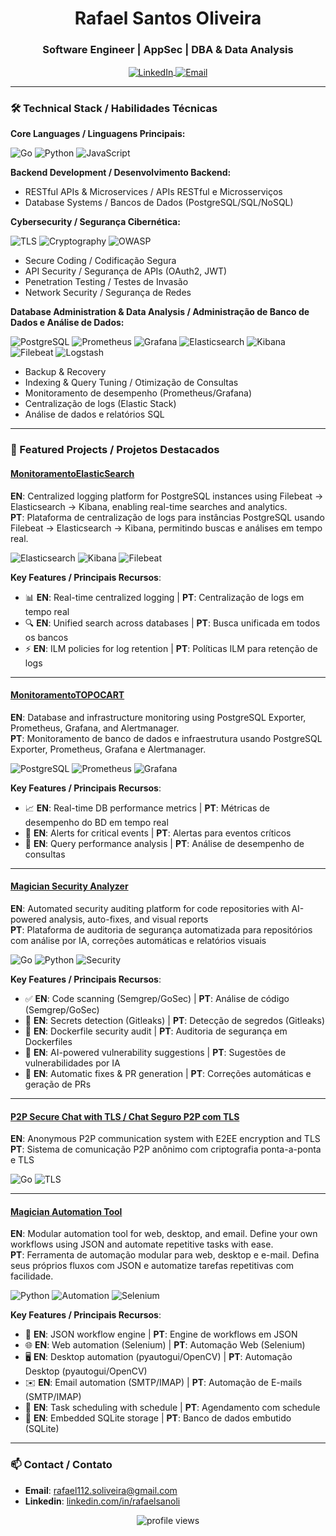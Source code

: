 <h1 align="center">Rafael Santos Oliveira</h1>
<h3 align="center">Software Engineer | AppSec | DBA & Data Analysis</h3>

<p align="center">
  <a href="https://www.linkedin.com/in/rafaelsanoli" target="blank">
    <img align="center" src="https://img.shields.io/badge/LinkedIn-0077B5?style=for-the-badge&logo=linkedin&logoColor=white" alt="LinkedIn"/>
  </a>
  <a href="mailto:rafael112.soliveira@gmail.com">
    <img align="center" src="https://img.shields.io/badge/Gmail-D14836?style=for-the-badge&logo=gmail&logoColor=white" alt="Email"/>
  </a>
</p>

---

### 🛠️ Technical Stack / Habilidades Técnicas

**Core Languages / Linguagens Principais:**
<p>
  <img src="https://img.shields.io/badge/Go-00ADD8?style=for-the-badge&logo=go&logoColor=white" alt="Go"/>
  <img src="https://img.shields.io/badge/Python-3776AB?style=for-the-badge&logo=python&logoColor=white" alt="Python"/>
  <img src="https://img.shields.io/badge/JavaScript-F7DF1E?style=for-the-badge&logo=javascript&logoColor=black" alt="JavaScript"/>
</p>

**Backend Development / Desenvolvimento Backend:**
- RESTful APIs & Microservices / APIs RESTful e Microsserviços
- Database Systems / Bancos de Dados (PostgreSQL/SQL/NoSQL)

**Cybersecurity / Segurança Cibernética:**
<p>
  <img src="https://img.shields.io/badge/TLS-3DDC84?style=for-the-badge&logo=letsencrypt&logoColor=white" alt="TLS"/>
  <img src="https://img.shields.io/badge/Cryptography-000000?style=for-the-badge&logo=keybase&logoColor=white" alt="Cryptography"/>
  <img src="https://img.shields.io/badge/OWASP-000000?style=for-the-badge&logo=owasp&logoColor=white" alt="OWASP"/>
</p>

- Secure Coding / Codificação Segura  
- API Security / Segurança de APIs (OAuth2, JWT)  
- Penetration Testing / Testes de Invasão  
- Network Security / Segurança de Redes  

**Database Administration & Data Analysis / Administração de Banco de Dados e Análise de Dados:**
<p>
  <img src="https://img.shields.io/badge/PostgreSQL-336791?style=for-the-badge&logo=postgresql&logoColor=white" alt="PostgreSQL"/>
  <img src="https://img.shields.io/badge/Prometheus-E6522C?style=for-the-badge&logo=prometheus&logoColor=white" alt="Prometheus"/>
  <img src="https://img.shields.io/badge/Grafana-F46800?style=for-the-badge&logo=grafana&logoColor=white" alt="Grafana"/>
  <img src="https://img.shields.io/badge/ElasticSearch-005571?style=for-the-badge&logo=elasticsearch&logoColor=white" alt="Elasticsearch"/>
  <img src="https://img.shields.io/badge/Kibana-005571?style=for-the-badge&logo=kibana&logoColor=white" alt="Kibana"/>
  <img src="https://img.shields.io/badge/Filebeat-005571?style=for-the-badge&logo=elastic&logoColor=white" alt="Filebeat"/>
  <img src="https://img.shields.io/badge/Logstash-005571?style=for-the-badge&logo=elastic&logoColor=white" alt="Logstash"/>
</p>

- Backup & Recovery  
- Indexing & Query Tuning / Otimização de Consultas  
- Monitoramento de desempenho (Prometheus/Grafana)  
- Centralização de logs (Elastic Stack)  
- Análise de dados e relatórios SQL  

---

### 🔭 Featured Projects / Projetos Destacados

#### [MonitoramentoElasticSearch](https://github.com/rafaelsanoli/MonitoramentoElasticSearch)
**EN**: Centralized logging platform for PostgreSQL instances using Filebeat → Elasticsearch → Kibana, enabling real-time searches and analytics.  
**PT**: Plataforma de centralização de logs para instâncias PostgreSQL usando Filebeat → Elasticsearch → Kibana, permitindo buscas e análises em tempo real.  

<p>
  <img src="https://img.shields.io/badge/ElasticSearch-005571?style=flat&logo=elasticsearch" alt="Elasticsearch"/>
  <img src="https://img.shields.io/badge/Kibana-005571?style=flat&logo=kibana" alt="Kibana"/>
  <img src="https://img.shields.io/badge/Filebeat-005571?style=flat&logo=elastic" alt="Filebeat"/>
</p>

**Key Features / Principais Recursos**:
- 📊 **EN**: Real-time centralized logging | **PT**: Centralização de logs em tempo real  
- 🔍 **EN**: Unified search across databases | **PT**: Busca unificada em todos os bancos  
- ⚡ **EN**: ILM policies for log retention | **PT**: Políticas ILM para retenção de logs  

---

#### [MonitoramentoTOPOCART](https://github.com/rafaelsanoli/MonitoramentoTOPOCART)
**EN**: Database and infrastructure monitoring using PostgreSQL Exporter, Prometheus, Grafana, and Alertmanager.  
**PT**: Monitoramento de banco de dados e infraestrutura usando PostgreSQL Exporter, Prometheus, Grafana e Alertmanager.  

<p>
  <img src="https://img.shields.io/badge/PostgreSQL-336791?style=flat&logo=postgresql" alt="PostgreSQL"/>
  <img src="https://img.shields.io/badge/Prometheus-E6522C?style=flat&logo=prometheus" alt="Prometheus"/>
  <img src="https://img.shields.io/badge/Grafana-F46800?style=flat&logo=grafana" alt="Grafana"/>
</p>

**Key Features / Principais Recursos**:
- 📈 **EN**: Real-time DB performance metrics | **PT**: Métricas de desempenho do BD em tempo real  
- 📢 **EN**: Alerts for critical events | **PT**: Alertas para eventos críticos  
- 🔎 **EN**: Query performance analysis | **PT**: Análise de desempenho de consultas  

---

#### [Magician Security Analyzer](https://github.com/rafaelsanoli/magician-security-analyzer)
**EN**: Automated security auditing platform for code repositories with AI-powered analysis, auto-fixes, and visual reports  
**PT**: Plataforma de auditoria de segurança automatizada para repositórios com análise por IA, correções automáticas e relatórios visuais  

<p>
  <img src="https://img.shields.io/badge/Go-00ADD8?style=flat&logo=go" alt="Go"/>
  <img src="https://img.shields.io/badge/Python-3776AB?style=flat&logo=python" alt="Python"/>
  <img src="https://img.shields.io/badge/Security-3DDC84?style=flat&logo=owasp" alt="Security"/>
</p>

**Key Features / Principais Recursos**:
- ✅ **EN**: Code scanning (Semgrep/GoSec) | **PT**: Análise de código (Semgrep/GoSec)  
- 🔐 **EN**: Secrets detection (Gitleaks) | **PT**: Detecção de segredos (Gitleaks)  
- 🐳 **EN**: Dockerfile security audit | **PT**: Auditoria de segurança em Dockerfiles  
- 🤖 **EN**: AI-powered vulnerability suggestions | **PT**: Sugestões de vulnerabilidades por IA  
- 🔧 **EN**: Automatic fixes & PR generation | **PT**: Correções automáticas e geração de PRs  

---

#### [P2P Secure Chat with TLS / Chat Seguro P2P com TLS](https://github.com/rafaelsanoli/magician)
**EN**: Anonymous P2P communication system with E2EE encryption and TLS  
**PT**: Sistema de comunicação P2P anônimo com criptografia ponta-a-ponta e TLS  

<p>
  <img src="https://img.shields.io/badge/Go-00ADD8?style=flat&logo=go" alt="Go"/>
  <img src="https://img.shields.io/badge/TLS-3DDC84?style=flat&logo=letsencrypt" alt="TLS"/>
</p>

---

#### [Magician Automation Tool](https://github.com/rafaelsanoli/magician-automation-tool)
**EN**: Modular automation tool for web, desktop, and email. Define your own workflows using JSON and automate repetitive tasks with ease.  
**PT**: Ferramenta de automação modular para web, desktop e e-mail. Defina seus próprios fluxos com JSON e automatize tarefas repetitivas com facilidade.

<p>
  <img src="https://img.shields.io/badge/Python-3776AB?style=flat&logo=python" alt="Python"/>
  <img src="https://img.shields.io/badge/Automation-00BFFF?style=flat" alt="Automation"/>
  <img src="https://img.shields.io/badge/Selenium-43B02A?style=flat&logo=selenium&logoColor=white" alt="Selenium"/>
</p>

**Key Features / Principais Recursos**:
- 🧠 **EN**: JSON workflow engine | **PT**: Engine de workflows em JSON  
- 🌐 **EN**: Web automation (Selenium) | **PT**: Automação Web (Selenium)  
- 🖥️ **EN**: Desktop automation (pyautogui/OpenCV) | **PT**: Automação Desktop (pyautogui/OpenCV)  
- ✉️ **EN**: Email automation (SMTP/IMAP) | **PT**: Automação de E-mails (SMTP/IMAP)  
- 📆 **EN**: Task scheduling with schedule | **PT**: Agendamento com schedule  
- 💾 **EN**: Embedded SQLite storage | **PT**: Banco de dados embutido (SQLite)  

---

### 📫 Contact / Contato

- **Email**: [rafael112.soliveira@gmail.com](mailto:rafael112.soliveira@gmail.com)  
- **Linkedin**: [linkedin.com/in/rafaelsanoli](https://linkedin.com/in/rafaelsanoli)

<p align="center">
  <img src="https://komarev.com/ghpvc/?username=rafaelsanoli&label=Profile%20views&color=0e75b6&style=flat" alt="profile views"/>
</p>
